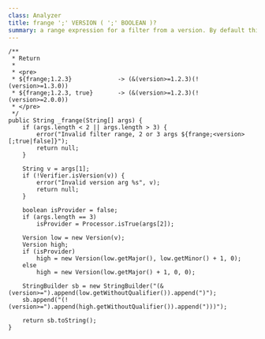 ```yaml
---
class: Analyzer
title: frange ';' VERSION ( ';' BOOLEAN )?
summary: a range expression for a filter from a version. By default this is based on consumer compatibility. You can specify a third argument (true) to get provider compatibility.
---
```


	/**
	 * Return 
	 * 
	 * <pre>
	 * ${frange;1.2.3}             -> (&(version>=1.2.3)(!(version>=1.3.0))
	 * ${frange;1.2.3, true}       -> (&(version>=1.2.3)(!(version>=2.0.0))
	 * </pre>
	 */
	public String _frange(String[] args) {
		if (args.length < 2 || args.length > 3) {
			error("Invalid filter range, 2 or 3 args ${frange;<version>[;true|false]}");
			return null;
		}

		String v = args[1];
		if (!Verifier.isVersion(v)) {
			error("Invalid version arg %s", v);
			return null;
		}

		boolean isProvider = false;
		if (args.length == 3)
			isProvider = Processor.isTrue(args[2]);

		Version low = new Version(v);
		Version high;
		if (isProvider)
			high = new Version(low.getMajor(), low.getMinor() + 1, 0);
		else
			high = new Version(low.getMajor() + 1, 0, 0);

		StringBuilder sb = new StringBuilder("(&(version>=").append(low.getWithoutQualifier()).append(")");
		sb.append("(!(version>=").append(high.getWithoutQualifier()).append(")))");

		return sb.toString();
	}

